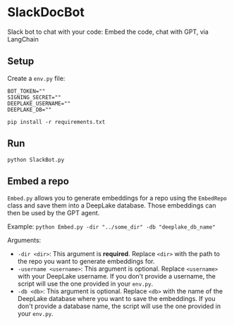 # SlackDocBot
 Slack bot to chat with your code: Embed the code, chat with GPT, via LangChain

## Setup

Create a `env.py` file:

```
BOT_TOKEN=""
SIGNING_SECRET=""
DEEPLAKE_USERNAME=""
DEEPLAKE_DB=""
```

`pip install -r requirements.txt`

## Run

`python SlackBot.py`

## Embed a repo


`Embed.py` allows you to generate embeddings for a repo using the `EmbedRepo` class and save them into a DeepLake database. Those embeddings can then be used by the GPT agent.

Example: `python Embed.py -dir "../some_dir" -db "deeplake_db_name"`

Arguments:

- `-dir <dir>`: This argument is **required**. Replace `<dir>` with the path to the repo you want to generate embeddings for.
- `-username <username>`: This argument is optional. Replace `<username>` with your DeepLake username. If you don't provide a username, the script will use the one provided in your `env.py`.
- `-db <db>`: This argument is optional. Replace `<db>` with the name of the DeepLake database where you want to save the embeddings. If you don't provide a database name, the script will use the one provided in your `env.py`.
